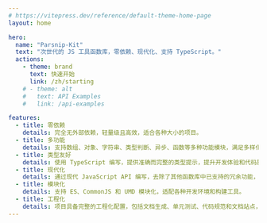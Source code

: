 ```yaml
---
# https://vitepress.dev/reference/default-theme-home-page
layout: home

hero:
  name: "Parsnip-Kit"
  text: "次世代的 JS 工具函数库，零依赖、现代化、支持 TypeScript。"
  actions:
    - theme: brand
      text: 快速开始
      link: /zh/starting
    # - theme: alt
    #   text: API Examples
    #   link: /api-examples

features:
  - title: 零依赖
    details: 完全无外部依赖，轻量级且高效，适合各种大小的项目。
  - title: 多功能
    details: 支持数组、对象、字符串、类型判断、异步、函数等多种功能模块，满足多样化开发需求。
  - title: 类型友好
    details: 使用 TypeScript 编写，提供准确而完整的类型提示，提升开发体验和代码质量。
  - title: 现代化
    details: 通过现代 JavaScript API 编写，去除了其他函数库中已支持的冗余功能，确保代码简洁高效。
  - title: 模块化
    details: 支持 ES、CommonJS 和 UMD 模块化，适配各种开发环境和构建工具。
  - title: 工程化
    details: 项目具备完整的工程化配置，包括文档生成、单元测试、代码规范和文档站点，便于维护和扩展。
---
```


